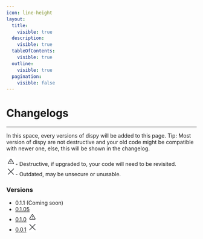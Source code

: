 ```yaml
---
icon: line-height
layout:
  title:
    visible: true
  description:
    visible: true
  tableOfContents:
    visible: true
  outline:
    visible: true
  pagination:
    visible: false
---
```


# Changelogs

***

In this space, every versions of dispy will be added to this page. Tip: Most version of dispy are not destructive and your old code might be compatible with newer one, else, this will be shown in the changelog.

<picture><source srcset="../../.gitbook/assets/warning_dark.png" media="(prefers-color-scheme: dark)"><img src="../../.gitbook/assets/warning_light.png" alt=""></picture>- Destructive, if upgraded to, your code will need to be revisited.\
<picture><source srcset="../../.gitbook/assets/cross_dark.png" media="(prefers-color-scheme: dark)"><img src="../../.gitbook/assets/cross_light.png" alt=""></picture>- Outdated, may be unsecure or unusable.

### Versions

* 0.1.1 (Coming soon)
* [0.1.05](0.1.05.md)
* [0.1.0](0.1.0.md) <picture><source srcset="../../.gitbook/assets/warning_dark.png" media="(prefers-color-scheme: dark)"><img src="../../.gitbook/assets/warning_light.png" alt=""></picture>
* [0.0.1](0.0.1.md) <picture><source srcset="../../.gitbook/assets/cross_dark.png" media="(prefers-color-scheme: dark)"><img src="../../.gitbook/assets/cross_light.png" alt=""></picture>
